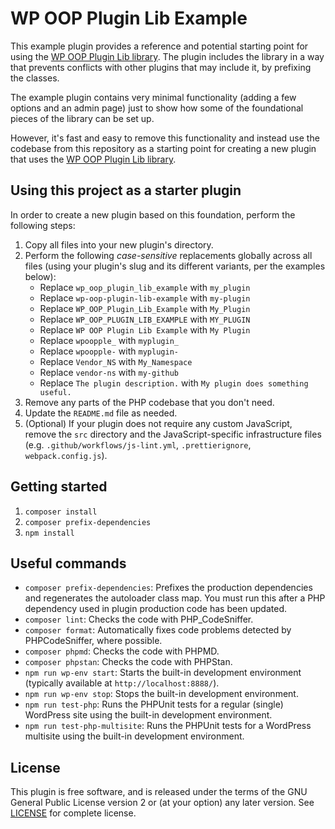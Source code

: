 # WP OOP Plugin Lib Example

This example plugin provides a reference and potential starting point for using the [WP OOP Plugin Lib library](https://github.com/felixarntz/wp-oop-plugin-lib). The plugin includes the library in a way that prevents conflicts with other plugins that may include it, by prefixing the classes.

The example plugin contains very minimal functionality (adding a few options and an admin page) just to show how some of the foundational pieces of the library can be set up.

However, it's fast and easy to remove this functionality and instead use the codebase from this repository as a starting point for creating a new plugin that uses the [WP OOP Plugin Lib library](https://github.com/felixarntz/wp-oop-plugin-lib).

## Using this project as a starter plugin

In order to create a new plugin based on this foundation, perform the following steps:

1. Copy all files into your new plugin's directory.
2. Perform the following _case-sensitive_ replacements globally across all files (using your plugin's slug and its different variants, per the examples below):
    * Replace `wp_oop_plugin_lib_example` with `my_plugin`
    * Replace `wp-oop-plugin-lib-example` with `my-plugin`
    * Replace `WP_OOP_Plugin_Lib_Example` with `My_Plugin`
    * Replace `WP_OOP_PLUGIN_LIB_EXAMPLE` with `MY_PLUGIN`
    * Replace `WP OOP Plugin Lib Example` with `My Plugin`
    * Replace `wpoopple_` with `myplugin_`
    * Replace `wpoopple-` with `myplugin-`
    * Replace `Vendor_NS` with `My_Namespace`
    * Replace `vendor-ns` with `my-github`
    * Replace `The plugin description.` with `My plugin does something useful.`
3. Remove any parts of the PHP codebase that you don't need.
4. Update the `README.md` file as needed.
5. (Optional) If your plugin does not require any custom JavaScript, remove the `src` directory and the JavaScript-specific infrastructure files (e.g. `.github/workflows/js-lint.yml`, `.prettierignore`, `webpack.config.js`).

## Getting started

1. `composer install`
2. `composer prefix-dependencies`
3. `npm install`

## Useful commands

* `composer prefix-dependencies`: Prefixes the production dependencies and regenerates the autoloader class map. You must run this after a PHP dependency used in plugin production code has been updated.
* `composer lint`: Checks the code with PHP_CodeSniffer.
* `composer format`: Automatically fixes code problems detected by PHPCodeSniffer, where possible.
* `composer phpmd`: Checks the code with PHPMD.
* `composer phpstan`: Checks the code with PHPStan.
* `npm run wp-env start`: Starts the built-in development environment (typically available at `http://localhost:8888/`).
* `npm run wp-env stop`: Stops the built-in development environment.
* `npm run test-php`: Runs the PHPUnit tests for a regular (single) WordPress site using the built-in development environment.
* `npm run test-php-multisite`: Runs the PHPUnit tests for a WordPress multisite using the built-in development environment.

## License

This plugin is free software, and is released under the terms of the GNU General Public License version 2 or (at your option) any later version. See [LICENSE](/LICENSE) for complete license.
